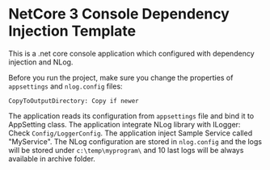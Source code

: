 # NetCore 3 Console Dependency Injection Template 

This is a .net core console application which configured with dependency injection and NLog.

Before you run the project, make sure you change the properties of `appsettings` and `nlog.config` files: 

`CopyToOutputDirectory: Copy if newer`

The application reads its configuration from `appsettings` file and bind it to AppSetting class.
The application integrate NLog library with ILogger: Check `Config/LoggerConfig`.
The application inject Sample Service called "MyService".
The NLog configuration are stored in `nlog.config` and the logs will be stored under `c:\temp\myprogram\` and 10 last logs will be always available in archive folder. 


